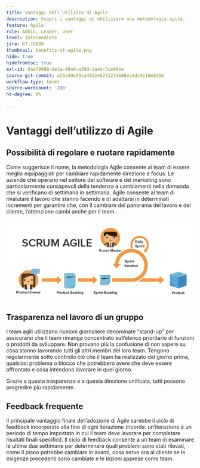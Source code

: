 ```yaml
---
title: Vantaggi dell’utilizzo di Agile
description: Scopri i vantaggi di utilizzare una metodologia agile.
feature: Agile
role: Admin, Leader, User
level: Intermediate
jira: KT-10889
thumbnail: benefits-of-agile.png
hide: true
hidefromtoc: true
exl-id: 8aa79988-6e3a-48a0-a30d-1a4bc3ce98be
source-git-commit: a25a49e59ca483246271214886ea4dc9c10e8d66
workflow-type: tm+mt
source-wordcount: '280'
ht-degree: 0%

---
```


# Vantaggi dell’utilizzo di Agile

## Possibilità di regolare e ruotare rapidamente

Come suggerisce il nome, la metodologia Agile consente ai team di essere meglio equipaggiati per cambiare rapidamente direzione e focus. Le aziende che operano nel settore del software e del marketing sono particolarmente consapevoli della tendenza a cambiamenti nella domanda che si verificano di settimana in settimana. Agile consente ai team di rivalutare il lavoro che stanno facendo e di adattarsi in determinati incrementi per garantire che, con il cambiare del panorama del lavoro e del cliente, l’attenzione cambi anche per il team.

![Flusso di lavoro agile](assets/agile-work-stream.png)

## Trasparenza nel lavoro di un gruppo

I team agili utilizzano riunioni giornaliere denominate &quot;stand-up&quot; per assicurarsi che il team rimanga concentrato sull’elenco prioritario di funzioni o prodotti da sviluppare. Non provano più la confusione di non sapere su cosa stanno lavorando tutti gli altri membri del loro team. Tengono regolarmente sotto controllo ciò che il team ha realizzato dal giorno prima, qualsiasi problema o blocco che potrebbero avere che deve essere affrontato e cosa intendono lavorare in quel giorno.



Grazie a questa trasparenza e a questa direzione unificata, tutti possono progredire più rapidamente.



## Feedback frequente

Il principale vantaggio finale dell’adozione di Agile sarebbe il ciclo di feedback incorporato alla fine di ogni iterazione (ricorda: un’iterazione è un periodo di tempo impostato in cui il team deve lavorare per completare risultati finali specifici). Il ciclo di feedback consente a un team di esaminare le ultime due settimane per determinare quali problemi sono stati rilevati, come il piano potrebbe cambiare in avanti, cosa serve ora al cliente se le esigenze precedenti sono cambiate e le lezioni apprese come team.
